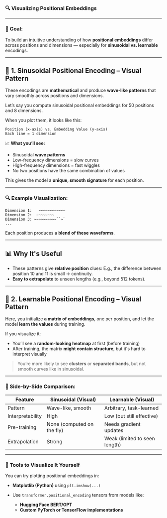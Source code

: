 ### 🔍 **Visualizing Positional Embeddings**

---

### 🎯 **Goal:**

To build an intuitive understanding of how **positional embeddings** differ across positions and dimensions — especially for **sinusoidal vs. learnable** encodings.

---

## 🧮 **1. Sinusoidal Positional Encoding – Visual Pattern**

These encodings are **mathematical** and produce **wave-like patterns** that vary smoothly across positions and dimensions.

Let’s say you compute sinusoidal positional embeddings for 50 positions and 8 dimensions.

When you plot them, it looks like this:

```
Position (x-axis) vs. Embedding Value (y-axis)
Each line = 1 dimension
```

📈 **What you’ll see:**

* Sinusoidal **wave patterns**
* Low-frequency dimensions = slow curves
* High-frequency dimensions = fast wiggles
* No two positions have the same combination of values

This gives the model a **unique, smooth signature** for each position.

---

### 🔍 Example Visualization:

```
Dimension 1:   ~~~~~~~~~~~~
Dimension 2:  ~~~~~~~~
Dimension 3: ~~~~~~~~~~``~`
...
```

Each position produces a **blend of these waveforms**.

---

## 📊 Why It's Useful

* These patterns give **relative position** clues:
  E.g., the difference between position 10 and 11 is small → continuity.
* **Easy to extrapolate** to unseen lengths (e.g., beyond 512 tokens).

---

## 🧠 **2. Learnable Positional Encoding – Visual Pattern**

Here, you initialize **a matrix of embeddings**, one per position, and let the model **learn the values** during training.

If you visualize it:

* You’ll see a **random-looking heatmap** at first (before training)
* After training, the matrix **might contain structure**, but it's hard to interpret visually

> You’re more likely to see **clusters** or **separated bands**, but not smooth curves like in sinusoidal.

---

### 🔬 Side-by-Side Comparison:

| Feature          | Sinusoidal (Visual)        | Learnable (Visual)            |
| ---------------- | -------------------------- | ----------------------------- |
| Pattern          | Wave-like, smooth          | Arbitrary, task-learned       |
| Interpretability | High                       | Low (but still effective)     |
| Pre-training     | None (computed on the fly) | Needs gradient updates        |
| Extrapolation    | Strong                     | Weak (limited to seen length) |

---

### 📌 Tools to Visualize It Yourself

You can try plotting positional embeddings in:

* **Matplotlib (Python)** using `plt.imshow(...)`
* Use `transformer.positional_encoding` tensors from models like:

  * **Hugging Face BERT/GPT**
  * **Custom PyTorch or TensorFlow implementations**
